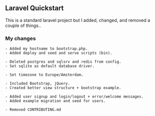 ## Laravel Quickstart
This is a standard laravel project but I added, changed, and removed a couple of things..

### My changes
```
- Added my hostname to bootstrap.php.
- Added deploy and seed and serve scripts (bin).

- Deleted postgres and sqlsrv and redis from config.
- Set sqlite as default database driver.

- Set timezone to Europe/Amsterdam.

- Included Bootstrap, jQuery. 
- Created better view structure + bootstrap example.

- Added user signup and login/logout + error/welcome messages.
- Added example migration and seed for users.

- Removed CONTRIBUTING.md
```
